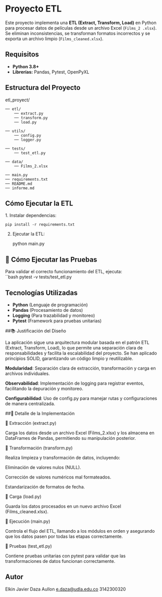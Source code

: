 
# Proyecto ETL 

Este proyecto implementa una **ETL (Extract, Transform, Load)** en Python para procesar datos de películas desde
un archivo Excel (`Films_2 .xlsx`). Se eliminan inconsistencias, se transforman formatos incorrectos
y se exporta un archivo limpio (`Films_cleaned.xlsx`).

##  Requisitos  
- **Python 3.8+**  
- **Librerías:** Pandas, Pytest, OpenPyXL  

## Estructura del Proyecto  

etl_proyect/ 

    ── etl/  
        ── extract.py 
        ── transform.py
        ── load.py 
        
    ── utils/  
        ── config.py  
        ── logger.py 
        
    ── tests/  
        ── test_etl.py 
        
    ── data/ 
        ── Films_2.xlsx 
        
    ── main.py 
    ── requirements.txt 
    ── README.md 
    ── informe.md
    
##  Cómo Ejecutar la ETL  
1️. Instalar dependencias:  

    pip install -r requirements.txt
    
2. Ejecutar la ETL:

    python main.py

## 🧪 Cómo Ejecutar las Pruebas  
Para validar el correcto funcionamiento del ETL, ejecuta:  
``bash
pytest -v tests/test_etl.py

## Tecnologías Utilizadas  

- **Python** (Lenguaje de programación)  
- **Pandas** (Procesamiento de datos)  
- **Logging** (Para trazabilidad y monitoreo)  
- **Pytest** (Framework para pruebas unitarias) 


##📚 Justificación del Diseño

La aplicación sigue una arquitectura modular basada en el patrón ETL (Extract, Transform, Load), lo que permite una separación clara de responsabilidades y facilita la escalabilidad del proyecto. Se han aplicado principios SOLID, garantizando un código limpio y reutilizable.

**Modularidad**: Separación clara de extracción, transformación y carga en archivos individuales.

**Observabilidad**: Implementación de logging para registrar eventos, facilitando la depuración y monitoreo.

**Configurabilidad**: Uso de config.py para manejar rutas y configuraciones de manera centralizada.


##🔬 Detalle de la Implementación

📂 Extracción (extract.py)

Carga los datos desde un archivo Excel (Films_2.xlsx) y los almacena en DataFrames de Pandas, permitiendo su manipulación posterior.

📂 Transformación (transform.py)

Realiza limpieza y transformación de datos, incluyendo:

Eliminación de valores nulos (NULL).

Corrección de valores numéricos mal formateados.

Estandarización de formatos de fecha.

📂 Carga (load.py)

Guarda los datos procesados en un nuevo archivo Excel (Films_cleaned.xlsx).

📂 Ejecución (main.py)

Controla el flujo del ETL, llamando a los módulos en orden y asegurando que los datos pasen por todas las etapas correctamente.

📂 Pruebas (test_etl.py)

Contiene pruebas unitarias con pytest para validar que las transformaciones de datos funcionan correctamente. 

## Autor

Elkin Javier Daza Aullon
e.daza@udla.edu.co
3142300320
